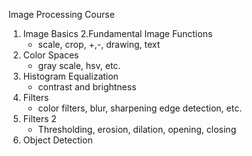 Image Processing Course
1. Image Basics
2.Fundamental Image Functions
	- scale, crop, +,-, drawing, text
3. Color Spaces
	- gray scale, hsv, etc.
4. Histogram Equalization
	- contrast and brightness
5. Filters
	- color filters, blur, sharpening edge detection, etc.
6. Filters 2
	- Thresholding, erosion, dilation, opening, closing
7. Object Detection

	
